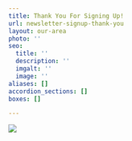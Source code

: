 ```yaml
---
title: Thank You For Signing Up!
url: newsletter-signup-thank-you
layout: our-area
photo: ''
seo:
  title: ''
  description: ''
  imgalt: ''
  image: ''
aliases: []
accordion_sections: []
boxes: []

---
```

![](/img/thankyou-page-graphic.png)